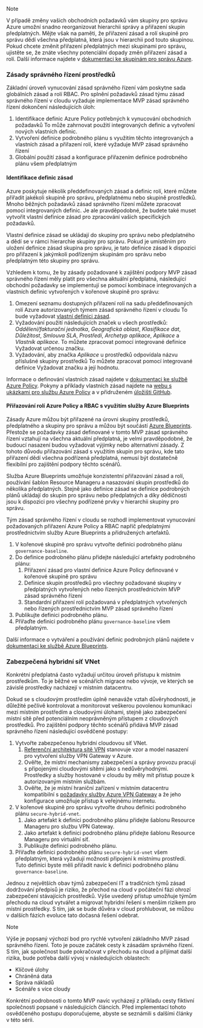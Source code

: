 <!-- TEMPLATE FILE - DO NOT ADD METADATA -->
<!-- markdownlint-disable MD002 MD041 -->
> [!NOTE]
>V případě změny vašich obchodních požadavků vám skupiny pro správu Azure umožní snadno reorganizovat hierarchii správy a přiřazení skupin předplatných. Mějte však na paměti, že přiřazení zásad a rolí skupině pro správu dědí všechna předplatná, která jsou v hierarchii pod touto skupinou. Pokud chcete změnit přiřazení předplatných mezi skupinami pro správu, ujistěte se, že znáte všechny potenciální dopady změn přiřazení zásad a rolí. Další informace najdete v [dokumentaci ke skupinám pro správu Azure](https://docs.microsoft.com/azure/governance/management-groups).

### <a name="governance-of-resources"></a>Zásady správného řízení prostředků

Základní úroveň vynucování zásad správného řízení vám poskytne sada globálních zásad a rolí RBAC. Pro splnění požadavků zásad týmu zásad správného řízení v cloudu vyžaduje implementace MVP zásad správného řízení dokončení následujících úloh:

1. Identifikace definic Azure Policy potřebných k vynucování obchodních požadavků To může zahrnovat použití integrovaných definic a vytvoření nových vlastních definic.
2. Vytvoření definice podrobného plánu s využitím těchto integrovaných a vlastních zásad a přiřazení rolí, které vyžaduje MVP zásad správného řízení
3. Globální použití zásad a konfigurace přiřazením definice podrobného plánu všem předplatným

#### <a name="identify-policy-definitions"></a>Identifikace definic zásad

Azure poskytuje několik předdefinovaných zásad a definic rolí, které můžete přiřadit jakékoli skupině pro správu, předplatnému nebo skupině prostředků. Mnoho běžných požadavků zásad správného řízení můžete zpracovat pomocí integrovaných definic. Je ale pravděpodobné, že budete také muset vytvořit vlastní definice zásad pro zpracování vašich specifických požadavků.

Vlastní definice zásad se ukládají do skupiny pro správu nebo předplatného a dědí se v rámci hierarchie skupiny pro správu. Pokud je umístěním pro uložení definice zásad skupina pro správu, je tato definice zásad k dispozici pro přiřazení k jakýmkoli podřízeným skupinám pro správu nebo předplatným této skupiny pro správu.

Vzhledem k tomu, že by zásady požadované k zajištění podpory MVP zásad správného řízení měly platit pro všechna aktuální předplatná, následující obchodní požadavky se implementují se pomocí kombinace integrovaných a vlastních definic vytvořených v kořenové skupině pro správu:

1. Omezení seznamu dostupných přiřazení rolí na sadu předdefinovaných rolí Azure autorizovaných týmem zásad správného řízení v cloudu To bude vyžadovat [vlastní definici zásad](https://github.com/Azure/azure-policy/tree/master/samples/Authorization/allowed-role-definitions).
2. Vyžadování použití následujících značek u všech prostředků: *Oddělení/fakturační jednotka*, *Geografická oblast*, *Klasifikace dat*, *Důležitost*, *Smlouva SLA*, *Prostředí*, *Archetyp aplikace*, *Aplikace* a *Vlastník aplikace*. To můžete zpracovat pomocí integrované definice Vyžadovat určenou značku.
3. Vyžadování, aby značka *Aplikace* u prostředků odpovídala názvu příslušné skupiny prostředků To můžete zpracovat pomocí integrované definice Vyžadovat značku a její hodnotu.

Informace o definování vlastních zásad najdete v [dokumentaci ke službě Azure Policy](https://docs.microsoft.com/azure/governance/policy/tutorials/create-custom-policy-definition). Pokyny a příklady vlastních zásad najdete na [webu s ukázkami pro službu Azure Policy](https://docs.microsoft.com/azure/governance/policy/samples) a v přidruženém [úložišti GitHub](https://github.com/Azure/azure-policy).

#### <a name="assign-azure-policy-and-rbac-roles-using-azure-blueprints"></a>Přiřazování rolí Azure Policy a RBAC s využitím služby Azure Blueprints

Zásady Azure můžou být přiřazené na úrovni skupiny prostředků, předplatného a skupiny pro správu a můžou být součástí [Azure Blueprints](https://docs.microsoft.com/azure/governance/blueprints/overview). Přestože se požadavky zásad definované v tomto MVP zásad správného řízení vztahují na všechna aktuální předplatná, je velmi pravděpodobné, že budoucí nasazení budou vyžadovat výjimky nebo alternativní zásady. Z tohoto důvodu přiřazování zásad s využitím skupin pro správu, kde tato přiřazení dědí všechna podřízená předplatná, nemusí být dostatečně flexibilní pro zajištění podpory těchto scénářů.

Služba Azure Blueprints umožňuje konzistentní přiřazování zásad a rolí, používání šablon Resource Manageru a nasazování skupin prostředků do několika předplatných. Stejně jako definice zásad se definice podrobných plánů ukládají do skupin pro správu nebo předplatných a díky dědičnosti jsou k dispozici pro všechny podřízené prvky v hierarchii skupiny pro správu.

Tým zásad správného řízení v cloudu se rozhodl implementovat vynucování požadovaných přiřazení Azure Policy a RBAC napříč předplatnými prostřednictvím služby Azure Blueprints a přidružených artefaktů.

1. V kořenové skupině pro správu vytvořte definici podrobného plánu `governance-baseline`.
2. Do definice podrobného plánu přidejte následující artefakty podrobného plánu:
    1. Přiřazení zásad pro vlastní definice Azure Policy definované v kořenové skupině pro správu
    2. Definice skupin prostředků pro všechny požadované skupiny v předplatných vytvořených nebo řízených prostřednictvím MVP zásad správného řízení
    3. Standardní přiřazení rolí požadovaná v předplatných vytvořených nebo řízených prostřednictvím MVP zásad správného řízení
3. Publikujte definici podrobného plánu.
4. Přiřaďte definici podrobného plánu `governance-baseline` všem předplatným.

Další informace o vytváření a používání definic podrobných plánů najdete v [dokumentaci ke službě Azure Blueprints](https://docs.microsoft.com/azure/governance/blueprints/overview).

### <a name="secure-hybrid-vnet"></a>Zabezpečená hybridní síť VNet

Konkrétní předplatná často vyžadují určitou úroveň přístupu k místním prostředkům. To je běžné ve scénářích migrace nebo vývoje, ve kterých se závislé prostředky nacházejí v místním datacentru.

Dokud se s cloudovým prostředím úplně nenaváže vztah důvěryhodnosti, je důležité pečlivě kontrolovat a monitorovat veškerou povolenou komunikaci mezi místním prostředím a cloudovými úlohami, stejně jako zabezpečení místní sítě před potenciálním neoprávněným přístupem z cloudových prostředků. Pro zajištění podpory těchto scénářů přidává MVP zásad správného řízení následující osvědčené postupy:

1. Vytvořte zabezpečenou hybridní cloudovou síť VNet.
    1. [Referenční architektura sítě VPN](https://docs.microsoft.com/azure/architecture/reference-architectures/hybrid-networking/vpn) stanovuje vzor a model nasazení pro vytvoření služby VPN Gateway v Azure.
    2. Ověřte, že místní mechanismy zabezpečení a správy provozu pracují s připojenými cloudovými sítěmi jako s nedůvěryhodnými. Prostředky a služby hostované v cloudu by měly mít přístup pouze k autorizovaným místním službám.
    3. Ověřte, že je místní hraniční zařízení v místním datacentru kompatibilní s [požadavky služby Azure VPN Gateway](https://docs.microsoft.com/azure/vpn-gateway/vpn-gateway-about-vpn-devices) a že jeho konfigurace umožňuje přístup k veřejnému internetu.
1. V kořenové skupině pro správu vytvořte druhou definici podrobného plánu `secure-hybrid-vnet`.
    1. Jako artefakt k definici podrobného plánu přidejte šablonu Resource Manageru pro službu VPN Gateway.
    2. Jako artefakt k definici podrobného plánu přidejte šablonu Resource Manageru pro virtuální síť.
    3. Publikujte definici podrobného plánu.
1. Přiřaďte definici podrobného plánu `secure-hybrid-vnet` všem předplatným, která vyžadují možnosti připojení k místnímu prostředí. Tuto definici byste měli přiřadit navíc k definici podrobného plánu `governance-baseline`.

Jednou z největších obav týmů zabezpečení IT a tradičních týmů zásad dodržování předpisů je riziko, že přechod na cloud v počáteční fázi ohrozí zabezpečení stávajících prostředků. Výše uvedený přístup umožňuje týmům přechodu na cloud vytvářet a migrovat hybridní řešení s menším rizikem pro místní prostředky. S tím, jak se bude důvěra v cloud prohlubovat, se můžou v dalších fázích evoluce tato dočasná řešení odebrat.

> [!NOTE]
> Výše je popsaný výchozí bod pro rychlé vytvoření základního MVP zásad správného řízení. Toto je pouze začátek cesty k zásadám správného řízení. S tím, jak společnost bude pokračovat v přechodu na cloud a přijímat další rizika, bude potřeba další vývoj v následujících oblastech:
>
> - Klíčové úlohy
> - Chráněná data
> - Správa nákladů
> - Scénáře s více cloudy
>
> Konkrétní podrobnosti o tomto MVP navíc vycházejí z příkladu cesty fiktivní společnosti popsané v následujících článcích. Před implementací tohoto osvědčeného postupu doporučujeme, abyste se seznámili s dalšími články v této sérii.
